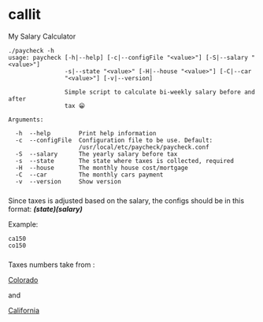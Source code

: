 # callit
My Salary Calculator


```
./paycheck -h
usage: paycheck [-h|--help] [-c|--configFile "<value>"] [-S|--salary "<value>"]
                -s|--state "<value>" [-H|--house "<value>"] [-C|--car
                "<value>"] [-v|--version]

                Simple script to calculate bi-weekly salary before and after
                tax 😁

Arguments:

  -h  --help        Print help information
  -c  --configFile  Configuration file to be use. Default:
                    /usr/local/etc/paycheck/paycheck.conf
  -S  --salary      The yearly salary before tax
  -s  --state       The state where taxes is collected, required
  -H  --house       The monthly house cost/mortgage
  -C  --car         The monthly cars payment
  -v  --version     Show version
```

###
Since taxes is adjusted based on the salary, the configs should be in this format: **_(state)(salary)_** 

Example:
```
ca150
co150
```

###
Taxes numbers take from :

[Colorado](https://smartasset.com/taxes/colorado-paycheck-calculator)

and

[California](https://smartasset.com/taxes/colorado-paycheck-calculator)


